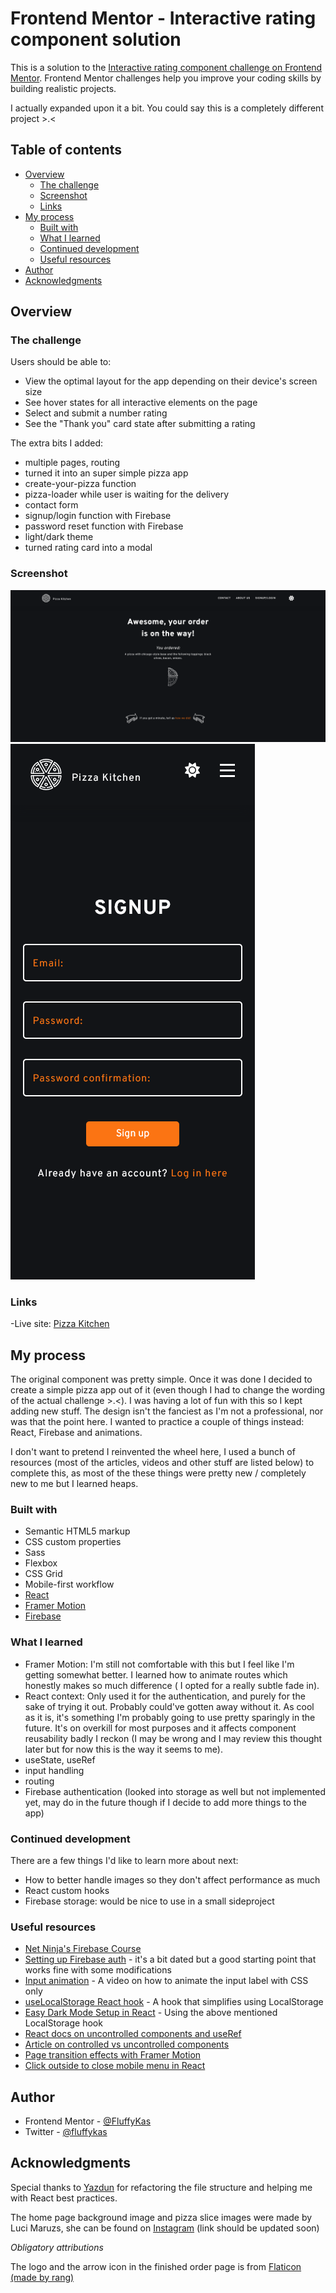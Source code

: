 # Frontend Mentor - Interactive rating component solution

This is a solution to the [Interactive rating component challenge on Frontend Mentor](https://www.frontendmentor.io/challenges/interactive-rating-component-koxpeBUmI). Frontend Mentor challenges help you improve your coding skills by building realistic projects.

I actually expanded upon it a bit. You could say this is a completely different project >.<

## Table of contents

- [Overview](#overview)
  - [The challenge](#the-challenge)
  - [Screenshot](#screenshot)
  - [Links](#links)
- [My process](#my-process)
  - [Built with](#built-with)
  - [What I learned](#what-i-learned)
  - [Continued development](#continued-development)
  - [Useful resources](#useful-resources)
- [Author](#author)
- [Acknowledgments](#acknowledgments)

## Overview

### The challenge

Users should be able to:

- View the optimal layout for the app depending on their device's screen size
- See hover states for all interactive elements on the page
- Select and submit a number rating
- See the "Thank you" card state after submitting a rating

The extra bits I added:

- multiple pages, routing
- turned it into an super simple pizza app
- create-your-pizza function
- pizza-loader while user is waiting for the delivery
- contact form
- signup/login function with Firebase
- password reset function with Firebase
- light/dark theme
- turned rating card into a modal

### Screenshot

![](./screenshots/finish-desktop.png)
![](./screenshots/signup-mobile.png)

### Links

-Live site: [Pizza Kitchen](https://pizza-kitchen.netlify.app/)

## My process

The original component was pretty simple. Once it was done I decided to create a simple pizza app out of it (even though I had to change the wording of the actual challenge >.<). I was having a lot of fun with this so I kept adding new stuff. The design isn't the fanciest as I'm not a professional, nor was that the point here. I wanted to practice a couple of things instead: React, Firebase and animations.

I don't want to pretend I reinvented the wheel here, I used a bunch of resources (most of the articles, videos and other stuff are listed below) to complete this, as most of the these things were pretty new / completely new to me but I learned heaps.

### Built with

- Semantic HTML5 markup
- CSS custom properties
- Sass
- Flexbox
- CSS Grid
- Mobile-first workflow
- [React](https://reactjs.org/)
- [Framer Motion](https://www.framer.com/motion/)
- [Firebase](https://firebase.google.com/)

### What I learned

- Framer Motion: I'm still not comfortable with this but I feel like I'm getting somewhat better. I learned how to animate routes which honestly makes so much difference ( I opted for a really subtle fade in).
- React context: Only used it for the authentication, and purely for the sake of trying it out. Probably could've gotten away without it. As cool as it is, it's something I'm probably going to use pretty sparingly in the future. It's on overkill for most purposes and it affects component reusability badly I reckon (I may be wrong and I may review this thought later but for now this is the way it seems to me).
- useState, useRef
- input handling
- routing
- Firebase authentication (looked into storage as well but not implemented yet, may do in the future though if I decide to add more things to the app)

### Continued development

There are a few things I'd like to learn more about next:

- How to better handle images so they don't affect performance as much
- React custom hooks
- Firebase storage: would be nice to use in a small sideproject

### Useful resources

- [Net Ninja's Firebase Course](https://www.youtube.com/watch?v=9zdvmgGsww0)
- [Setting up Firebase auth](https://www.youtube.com/watch?v=PKwu15ldZ7k) - it's a bit dated but a good starting point that works fine with some modifications
- [Input animation](https://www.youtube.com/watch?v=v8mRUU3orjI) - A video on how to animate the input label with CSS only
- [useLocalStorage React hook](https://www.npmjs.com/package/use-local-storage) - A hook that simplifies using LocalStorage
- [Easy Dark Mode Setup in React](https://css-tricks.com/easy-dark-mode-and-multiple-color-themes-in-react/) - Using the above mentioned LocalStorage hook
- [React docs on uncontrolled components and useRef](https://reactjs.org/docs/uncontrolled-components.html)
- [Article on controlled vs uncontrolled components](https://goshacmd.com/controlled-vs-uncontrolled-inputs-react/)
- [Page transition effects with Framer Motion](https://www.youtube.com/watch?v=FdrEjwymzdY)
- [Click outside to close mobile menu in React](https://www.youtube.com/watch?v=eWO1b6EoCnQ)

## Author

- Frontend Mentor - [@FluffyKas](https://www.frontendmentor.io/profile/FluffyKas)
- Twitter - [@fluffykas](https://www.twitter.com/FluffyKas)

## Acknowledgments

Special thanks to [Yazdun](https://github.com/Yazdun) for refactoring the file structure and helping me with React best practices.

The home page background image and pizza slice images were made by Luci Maruzs, she can be found on [Instagram](https://www.instagram.com/) (link should be updated soon)

_Obligatory attributions_

The logo and the arrow icon in the finished order page is from [Flaticon (made by rang)](https://www.flaticon.com/free-icons/arrow)
